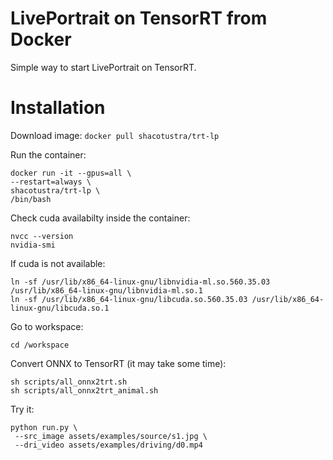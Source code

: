 # LivePortrait on TensorRT from Docker
Simple way to start LivePortrait on TensorRT.

# Installation
Download image:
```docker pull shacotustra/trt-lp```

Run the container:
```
docker run -it --gpus=all \
--restart=always \
shacotustra/trt-lp \
/bin/bash
```

Check cuda availabilty inside the container:
```
nvcc --version
nvidia-smi
```

If cuda is not available:
```
ln -sf /usr/lib/x86_64-linux-gnu/libnvidia-ml.so.560.35.03 /usr/lib/x86_64-linux-gnu/libnvidia-ml.so.1
ln -sf /usr/lib/x86_64-linux-gnu/libcuda.so.560.35.03 /usr/lib/x86_64-linux-gnu/libcuda.so.1
```
Go to workspace:
```
cd /workspace
```
Convert ONNX to TensorRT (it may take some time):
```
sh scripts/all_onnx2trt.sh
sh scripts/all_onnx2trt_animal.sh
```

Try it:
```
python run.py \
 --src_image assets/examples/source/s1.jpg \
 --dri_video assets/examples/driving/d0.mp4
```
